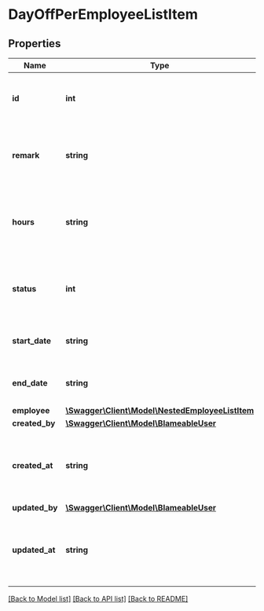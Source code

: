 # DayOffPerEmployeeListItem

## Properties
Name | Type | Description | Notes
------------ | ------------- | ------------- | -------------
**id** | **int** | The ID of this holiday / non-working day entry. | [optional] 
**remark** | **string** | A remark on this holiday / non-working day. | [optional] 
**hours** | **string** | The duration in hours of this holiday / non-working day. | [optional] 
**status** | **int** | The status of this holiday / non-working day. | [optional] 
**start_date** | **string** | The start date in ATOM format. | [optional] 
**end_date** | **string** | The end date in ATOM format. | [optional] 
**employee** | [**\Swagger\Client\Model\NestedEmployeeListItem**](NestedEmployeeListItem.md) |  | [optional] 
**created_by** | [**\Swagger\Client\Model\BlameableUser**](BlameableUser.md) |  | [optional] 
**created_at** | **string** | The creation date of the object in ATOM/ISO-8601 format | [optional] 
**updated_by** | [**\Swagger\Client\Model\BlameableUser**](BlameableUser.md) |  | [optional] 
**updated_at** | **string** | The creation date of the object in ATOM/ISO-8601 format | [optional] 

[[Back to Model list]](../README.md#documentation-for-models) [[Back to API list]](../README.md#documentation-for-api-endpoints) [[Back to README]](../README.md)


